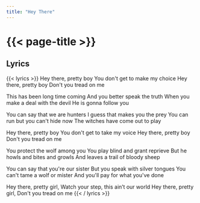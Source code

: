 ```yaml
---
title: "Hey There"
---
```

# {{< page-title >}}

## Lyrics
{{< lyrics >}}
Hey there, pretty boy
You don't get to make my choice
Hey there, pretty boy
Don't you tread on me

This has been long time coming
And you better speak the truth
When you make a deal with the devil
He is gonna follow you

You can say that we are hunters
I guess that makes you the prey
You can run but you can't hide now
The witches have come out to play

Hey there, pretty boy
You don't get to take my voice
Hey there, pretty boy
Don't you tread on me

You protect the wolf among you
You play blind and grant reprieve
But he howls and bites and growls
And leaves a trail of bloody sheep

You can say that you're our sister
But you speak with silver tongues
You can't tame a wolf or mister
And you'll pay for what you've done

Hey there, pretty girl,
Watch your step, this ain’t our world
Hey there, pretty girl,
Don't you tread on me
{{< / lyrics >}}
